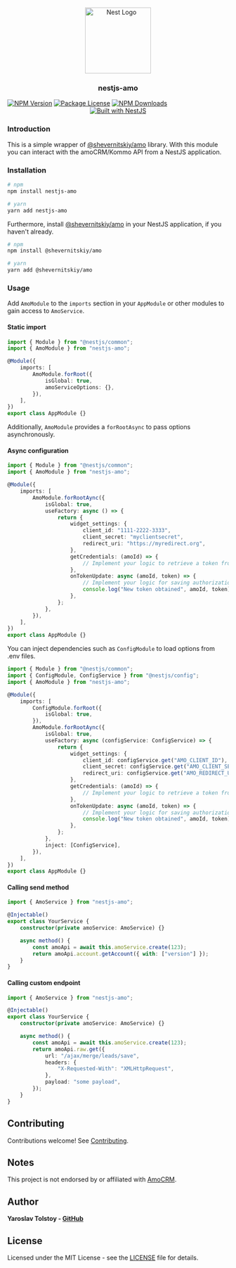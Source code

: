 <h1 align="center"></h1>

<div align="center">
  <a href="http://nestjs.com/" target="_blank">
    <img src="https://nestjs.com/img/logo_text.svg" width="150" alt="Nest Logo" />
  </a>
</div>

<h3 align="center">nestjs-amo</h3>
<a href="https://www.npmjs.com/package/nestjs-nestjs-amo"><img src="https://img.shields.io/npm/v/nestjs-amo.svg" alt="NPM Version" /></a>
<a href="https://www.npmjs.com/nestjs-amo"><img src="https://img.shields.io/npm/l/nestjs-amo.svg" alt="Package License" /></a>
<a href="https://www.npmjs.com/nestjs-amo"><img src="https://img.shields.io/npm/dm/nestjs-amo.svg" alt="NPM Downloads" /></a>

<div align="center">
  <a href="https://nestjs.com" target="_blank">
    <img src="https://img.shields.io/badge/built%20with-NestJs-red.svg" alt="Built with NestJS">
  </a>
</div>

### Introduction

This is a simple wrapper of
[@shevernitskiy/amo](https://www.npmjs.com/package/@shevernitskiy/amo) library.
With this module you can interact with the amoCRM/Kommo API from a NestJS
application.

### Installation

```bash
# npm
npm install nestjs-amo

# yarn
yarn add nestjs-amo
```

Furthermore, install
[@shevernitskiy/amo](https://www.npmjs.com/package/@shevernitskiy/amo) in your
NestJS application, if you haven't already.

```sh
# npm
npm install @shevernitskiy/amo

# yarn
yarn add @shevernitskiy/amo
```

### Usage

Add `AmoModule` to the `imports` section in your `AppModule` or other modules to
gain access to `AmoService`.

#### Static import

```ts
import { Module } from "@nestjs/common";
import { AmoModule } from "nestjs-amo";

@Module({
	imports: [
		AmoModule.forRoot({
			isGlobal: true,
			amoServiceOptions: {},
		}),
	],
})
export class AppModule {}
```

Additionally, `AmoModule` provides a `forRootAsync` to pass options
asynchronously.

#### Async configuration

```ts
import { Module } from "@nestjs/common";
import { AmoModule } from "nestjs-amo";

@Module({
	imports: [
		AmoModule.forRootAync({
			isGlobal: true,
			useFactory: async () => {
				return {
					widget_settings: {
						client_id: "1111-2222-3333",
						client_secret: "myclientsecret",
						redirect_uri: "https://myredirect.org",
					},
					getCredentials: (amoId) => {
						// Implement your logic to retrieve a token from your long-term storage facility
					},
					onTokenUpdate: async (amoId, token) => {
						// Implement your logic for saving authorization keys to long-term storage
						console.log("New token obtained", amoId, token);
					},
				};
			},
		}),
	],
})
export class AppModule {}
```

You can inject dependencies such as `ConfigModule` to load options from .env
files.

```ts
import { Module } from "@nestjs/common";
import { ConfigModule, ConfigService } from "@nestjs/config";
import { AmoModule } from "nestjs-amo";

@Module({
	imports: [
		ConfigModule.forRoot({
			isGlobal: true,
		}),
		AmoModule.forRootAync({
			isGlobal: true,
			useFactory: async (configService: ConfigService) => {
				return {
					widget_settings: {
						client_id: configService.get("AMO_CLIENT_ID"),
						client_secret: configService.get("AMO_CLIENT_SECRET"),
						redirect_uri: configService.get("AMO_REDIRECT_URI"),
					},
					getCredentials: (amoId) => {
						// Implement your logic to retrieve a token from your long-term storage facility
					},
					onTokenUpdate: async (amoId, token) => {
						// Implement your logic for saving authorization keys to long-term storage
						console.log("New token obtained", amoId, token);
					},
				};
			},
			inject: [ConfigService],
		}),
	],
})
export class AppModule {}
```

#### Calling send method

```typescript
import { AmoService } from "nestjs-amo";

@Injectable()
export class YourService {
	constructor(private amoService: AmoService) {}

	async method() {
		const amoApi = await this.amoService.create(123);
		return amoApi.account.getAccount({ with: ["version"] });
	}
}
```

#### Calling custom endpoint

```typescript
import { AmoService } from "nestjs-amo";

@Injectable()
export class YourService {
	constructor(private amoService: AmoService) {}

	async method() {
		const amoApi = await this.amoService.create(123);
		return amoApi.raw.get({
			url: "/ajax/merge/leads/save",
			headers: {
				"X-Requested-With": "XMLHttpRequest",
			},
			payload: "some payload",
		});
	}
}
```

## Contributing

Contributions welcome! See [Contributing](CONTRIBUTING.md).

## Notes

This project is not endorsed by or affiliated with
[AmoCRM](http://www.amocrm.ru).

## Author

**Yaroslav Tolstoy - [GitHub](https://github.com/yatolstoy)**

## License

Licensed under the MIT License - see the [LICENSE](LICENSE) file for details.
